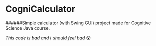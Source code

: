 # CogniCalculator
######Simple calculator (with Swing GUI) project made for Cognitive Science Java course. 

*This code is bad and i should feel bad* 😵
